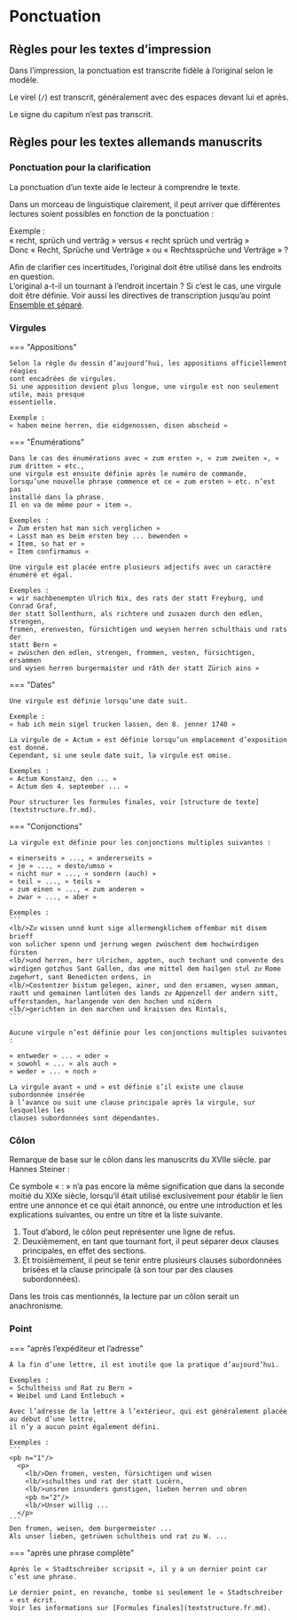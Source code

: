 # Ponctuation

## Règles pour les textes d’impression

Dans l’impression, la ponctuation est transcrite fidèle à l’original selon le modèle.

Le virel (`/`) est transcrit, généralement avec des espaces devant lui et après. 

Le signe du capitum n’est pas transcrit.

## Règles pour les textes allemands manuscrits

### Ponctuation pour la clarification

La ponctuation d’un texte aide le lecteur à comprendre le texte.

Dans un morceau de linguistique clairement, il peut arriver que différentes lectures
soient possibles en fonction de la ponctuation :

Exemple :  
« recht, sprüch und verträg » versus « recht sprüch und verträg »  
Donc « Recht, Sprüche und Verträge » ou « Rechtssprüche und Verträge » ? 

Afin de clarifier ces incertitudes, l’original doit être utilisé dans les endroits en question.  
L’original a-t-il un tournant à l’endroit incertain ?
Si c’est le cas, une virgule doit être définie.
Voir aussi les directives de transcription jusqu’au point 
[Ensemble et séparé](wordseparation.fr.md).

### Virgules

=== "Appositions"

    Selon la règle du dessin d’aujourd’hui, les appositions officiellement réagies
    sont encadrées de virgules.
    Si une apposition devient plus longue, une virgule est non seulement utile, mais presque
    essentielle.
    
    Exemple :  
    « haben meine herren, die eidgenossen, disen abscheid »

=== "Énumérations"

    Dans le cas des énumérations avec « zum ersten », « zum zweiten », « zum dritten » etc.,
    une virgule est ensuite définie après le numéro de commande,
    lorsqu’une nouvelle phrase commence et ce « zum ersten » etc. n’est pas
    installé dans la phrase. 
    Il en va de même pour « item ».
    
    Exemples :  
    « Zum ersten hat man sich verglichen »  
    « Lasst man es beim ersten bey ... bewenden »  
    « Item, so hat er »  
    « Item confirmamus »
  
    Une virgule est placée entre plusieurs adjectifs avec un caractère énuméré et égal.
  
    Exemples :  
    « wir nachbenempten Ulrich Nix, des rats der statt Freyburg, und Conrad Graf,
    der statt Sollenthurn, als richtere und zusazen durch den edlen, strengen,
    fromen, erenvesten, fürsichtigen und weysen herren schulthais und rats der 
    statt Bern »  
    « zwüschen den edlen, strengen, frommen, vesten, fürsichtigen, ersammen
    und wysen herren burgermaister und râth der statt Zürich ains »

=== "Dates"

    Une virgule est définie lorsqu’une date suit.
    
    Exemple :  
    « hab ich mein sigel trucken lassen, den 8. jenner 1740 »
  
    La virgule de « Actum » est définie lorsqu’un emplacement d’exposition est donné.  
    Cependant, si une seule date suit, la virgule est omise.
    
    Exemples :  
    « Actum Konstanz, den ... »  
    « Actum den 4. september ... »
  
    Pour structurer les formules finales, voir [structure de texte](textstructure.fr.md).

=== "Conjonctions"

    La virgule est définie pour les conjonctions multiples suivantes :
  
    « einerseits » ..., « andererseits »  
    « je » ..., « desto/umso »  
    « nicht nur » ..., « sondern (auch) »  
    « teil » ..., « teils »  
    « zum einen » ..., « zum anderen »  
    « zwar » ..., « aber »

    Exemples :  
    ```
    <lb/>Zuͦ wissen unnd kunt sige allermengklichem offembar mit disem brieff
    von soͤlicher spenn und jerrung wegen zwúschent dem hochwirdigen fúrsten  
    <lb/>und herren, herr Uͦlrichen, appten, ouch techant und convente des
    wirdigen gotzhus Sant Gallen, das oͧne mittel dem hailgen stuͦl zuͦ Rome
    zuͦgehoͤrt, sant Benedicten ordens, in  
    <lb/>Costentzer bistum gelegen, ainer, und den ersamen, wysen amman,
    rautt und gemainen lantlúten des lands zuͦ Appenzell der andern sitt,
    ufferstanden, harlangende von den hochen und nidern  
    <lb/>gerichten in den marchen und kraissen des Rintals,
    ```

    Aucune virgule n’est définie pour les conjonctions multiples suivantes :
  
    « entweder » ... « oder »  
    « sowohl » ... « als auch »  
    « weder » ... « noch »
  
    La virgule avant « und » est définie s’il existe une clause subordonnée insérée
    à l’avance ou suit une clause principale après la virgule, sur lesquelles les
    clauses subordonnées sont dépendantes.

### Côlon

Remarque de base sur le côlon dans les manuscrits du XVIIe siècle. par Hannes Steiner :

Ce symbole « : » n’a pas encore la même signification que dans la seconde moitié du XIXe siècle, 
lorsqu’il était utilisé exclusivement pour établir le lien entre une annonce et ce qui était
annoncé, ou entre une introduction et les explications suivantes, ou entre un titre et la
liste suivante.

1. Tout d’abord, le côlon peut représenter une ligne de refus.
2. Deuxièmement, en tant que tournant fort, il peut séparer deux clauses principales,
   en effet des sections.
3. Et troisièmement, il peut se tenir entre plusieurs clauses subordonnées brisées et
   la clause principale (à son tour par des clauses subordonnées).

Dans les trois cas mentionnés, la lecture par un côlon serait un anachronisme.

### Point

=== "après l’expéditeur et l’adresse"

    À la fin d’une lettre, il est inutile que la pratique d’aujourd’hui.
    
    Exemples :  
    « Schultheiss und Rat zu Bern »  
    « Weibel und Land Entlebuch »
  
    Avec l’adresse de la lettre à l’extérieur, qui est généralement placée au début d’une lettre, 
    il n’y a aucun point également défini.
  
    Exemples :  
    ```
    <pb n="1"/>  
      <p>  
        <lb/>Den fromen, vesten, fürsichtigen und wisen  
        <lb/>schulthes und rat der statt Lucërn,  
        <lb/>unsren insunders guͤnstigen, lieben herren und obren  
        <pb n="2"/>  
        <lb/>Unser willig ...  
      </p>
    ```  
    Den fromen, weisen, dem burgermeister ...  
    Als unser lieben, getrüwen schultheis und rat zu W. ...

=== "après une phrase complète"

    Après le « Stadtschreiber scripsit », il y a un dernier point car c’est une phrase. 
    
    Le dernier point, en revanche, tombe si seulement le « Stadtschreiber » est écrit. 
    Voir les informations sur [Formules finales](textstructure.fr.md).